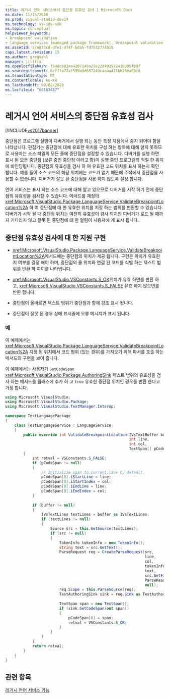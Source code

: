 ```yaml
---
title: 레거시 언어 서비스에서 중단점 유효성 검사 | Microsoft Docs
ms.date: 11/15/2016
ms.prod: visual-studio-dev14
ms.technology: vs-ide-sdk
ms.topic: conceptual
helpviewer_keywords:
- breakpoint validation
- language services [managed package framework], breakpoint validation
ms.assetid: a7e873cd-dfe1-474f-bda5-fd7532774b15
caps.latest.revision: 15
ms.author: gregvanl
manager: jillfra
ms.openlocfilehash: f54dc683aa4287145a27e22d49397241b395f69f
ms.sourcegitcommit: 6cfffa72af599a9d667249caaaa411bb28ea69fd
ms.translationtype: MT
ms.contentlocale: ko-KR
ms.lasthandoff: 09/02/2020
ms.locfileid: "68163687"
---
```

# <a name="validating-breakpoints-in-a-legacy-language-service"></a>레거시 언어 서비스의 중단점 유효성 검사
[!INCLUDE[vs2017banner](../../includes/vs2017banner.md)]

중단점은 프로그램 실행이 디버거에서 실행 되는 동안 특정 지점에서 중지 되어야 함을 나타냅니다. 편집기는 중단점에 대해 유효한 위치를 구성 하는 항목에 대해 알지 못하므로 사용자는 소스 파일의 모든 줄에 중단점을 설정할 수 있습니다. 디버거를 실행 하면 표시 된 모든 중단점 (보류 중인 중단점 이라고 함)이 실행 중인 프로그램의 적절 한 위치에 바인딩됩니다. 중단점의 유효성을 검사 하 여 유효한 코드 위치를 표시 하는지 확인 합니다. 예를 들어 소스 코드의 해당 위치에는 코드가 없기 때문에 주석에서 중단점을 사용할 수 없습니다. 디버거가 잘못 된 중단점을 사용 하지 않도록 설정 합니다.  
  
 언어 서비스는 표시 되는 소스 코드에 대해 알고 있으므로 디버거를 시작 하기 전에 중단점의 유효성을 검사할 수 있습니다. 메서드를 재정의 <xref:Microsoft.VisualStudio.Package.LanguageService.ValidateBreakpointLocation%2A> 하 여 중단점에 대 한 유효한 위치를 지정 하는 범위를 반환할 수 있습니다. 디버거가 시작 될 때 중단점 위치는 여전히 유효성이 검사 되지만 디버거가 로드 될 때까지 기다리지 않고 잘못 된 중단점에 대 한 알림이 사용자에 게 표시 됩니다.  
  
## <a name="implementing-support-for-validating-breakpoints"></a>중단점 유효성 검사에 대 한 지원 구현  
  
- <xref:Microsoft.VisualStudio.Package.LanguageService.ValidateBreakpointLocation%2A>메서드에는 중단점의 위치가 제공 됩니다. 구현은 위치가 유효한 지 여부를 결정 해야 하며, 중단점의 줄 위치와 연결 된 코드를 식별 하는 텍스트 범위를 반환 하 여이를 나타냅니다.  
  
- <xref:Microsoft.VisualStudio.VSConstants.S_OK>위치가 유효 하면를 반환 하 고, <xref:Microsoft.VisualStudio.VSConstants.S_FALSE> 유효 하지 않으면를 반환 합니다.  
  
- 중단점이 올바르면 텍스트 범위가 중단점과 함께 강조 표시 됩니다.  
  
- 중단점이 잘못 된 경우 상태 표시줄에 오류 메시지가 표시 됩니다.  
  
### <a name="example"></a>예  
 이 예제에서는 <xref:Microsoft.VisualStudio.Package.LanguageService.ValidateBreakpointLocation%2A> 지정 된 위치에서 코드 범위 (있는 경우)를 가져오기 위해 파서를 호출 하는 메서드의 구현을 보여 줍니다.  
  
 이 예제에서는 사용자가 `GetCodeSpan` <xref:Microsoft.VisualStudio.Package.AuthoringSink> 텍스트 범위의 유효성을 검사 하는 메서드를 클래스에 추가 하 고 `true` 유효한 중단점 위치인 경우를 반환 한다고 가정 합니다.  
  
```csharp  
using Microsoft VisualStudio;  
using Microsoft.VisualStudio.Package;  
using Microsoft.VisualStudio.TextManager.Interop;  
  
namespace TestLanguagePackage  
{  
    class TestLanguageService : LanguageService  
    {  
        public override int ValidateBreakpointLocation(IVsTextBuffer buffer,  
                                                       int line,  
                                                       int col,  
                                                       TextSpan[] pCodeSpan)  
        {  
            int retval = VSConstants.S_FALSE;  
            if (pCodeSpan != null)  
            {  
                // Initialize span to current line by default.  
                pCodeSpan[0].iStartLine = line;  
                pCodeSpan[0].iStartIndex = col;  
                pCodeSpan[0].iEndLine = line;  
                pCodeSpan[0].iEndIndex = col;  
            }  
  
            if (buffer != null)  
            {  
                IVsTextLines textLines = buffer as IVsTextLines;  
                if (textLines != null)  
                {  
                    Source src = this.GetSource(textLines);  
                    if (src != null)  
                    {  
                        TokenInfo tokenInfo = new TokenInfo();  
                        string text = src.GetText();  
                        ParseRequest req = CreateParseRequest(src,  
                                                              line,  
                                                              col,  
                                                              tokenInfo,  
                                                              text,  
                                                              src.GetFilePath(),  
                                                              ParseReason.CodeSpan,  
                                                              null);  
                        req.Scope = this.ParseSource(req);  
                        TestAuthoringSink sink = req.Sink as TestAuthoringSink;  
  
                        TextSpan span = new TextSpan();  
                        if (sink.GetCodeSpan(out span))  
                        {  
                            pCodeSpan[0] = span;  
                            retval = VSConstants.S_OK;  
                        }  
                    }  
                }  
            }  
            return retval;  
        }  
    }  
}  
```  
  
## <a name="see-also"></a>관련 항목  
 [레거시 언어 서비스 기능](../../extensibility/internals/legacy-language-service-features1.md)
